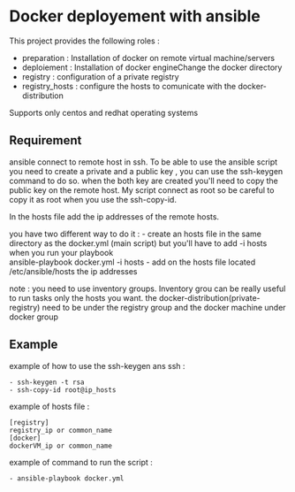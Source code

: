 Docker deployement with ansible
=================================

This project provides the following roles :

+ preparation : Installation of docker on remote virtual machine/servers
+ deploiement : Installation of docker engineChange the docker directory
+ registry : configuration of a private registry 
+ registry_hosts : configure the hosts to comunicate with the docker-distribution

Supports only centos and redhat operating systems


Requirement
------------
ansible connect to remote host in ssh. To be able to use the ansible script you need to create a private and a public key , you can use the ssh-keygen command to do so. when the both key are created you'll need to copy the public key on the remote host. My script connect as root so be careful to copy it as root when you use the ssh-copy-id.

In the hosts file add the ip addresses of the remote hosts. 

you have two different way to do it :
    - create an hosts file in the same directory as the docker.yml (main script) but you'll have to add -i hosts when you run your playbook  
      ansible-playbook docker.yml -i hosts
    - add on the hosts file located /etc/ansible/hosts the ip addresses
    
    
note : you need to use inventory groups. Inventory grou can be really useful to run tasks only the hosts you want. the docker-distribution(private-registry) need to be under the registry group and the docker machine under docker group

Example 
----------------

 example of how to use the ssh-keygen ans ssh :

    - ssh-keygen -t rsa 
    - ssh-copy-id root@ip_hosts
    
 example of hosts file :
    
    [registry]
    registry_ip or common_name 
    [docker]
    dockerVM_ip or common_name 
    
 example of command to run the script :
 
    - ansible-playbook docker.yml
    

